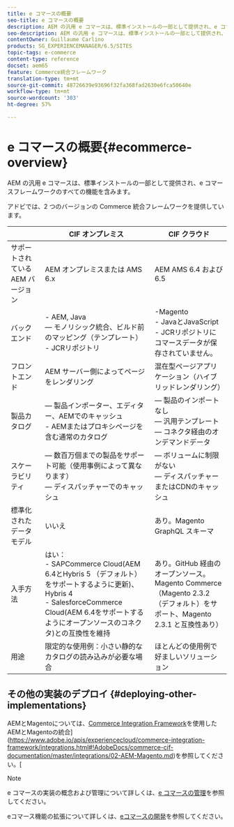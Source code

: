 ```yaml
---
title: e コマースの概要
seo-title: e コマースの概要
description: AEM の汎用 e コマースは、標準インストールの一部として提供され、e コマースフレームワークのすべての機能を含みます。
seo-description: AEM の汎用 e コマースは、標準インストールの一部として提供され、e コマースフレームワークのすべての機能を含みます。
contentOwner: Guillaume Carlino
products: SG_EXPERIENCEMANAGER/6.5/SITES
topic-tags: e-commerce
content-type: reference
docset: aem65
feature: Commerce統合フレームワーク
translation-type: tm+mt
source-git-commit: 48726639e93696f32fa368fad2630e6fca50640e
workflow-type: tm+mt
source-wordcount: '303'
ht-degree: 57%

---
```



# e コマースの概要{#ecommerce-overview}

AEM の汎用 e コマースは、標準インストールの一部として提供され、e コマースフレームワークのすべての機能を含みます。

アドビでは、2 つのバージョンの Commerce 統合フレームワークを提供しています。

|  | CIF オンプレミス | CIF クラウド |
|-------------------------|--------------------------------------------------------------------------------------------------------------------------------------------------------------------------------------------------------|------------------------------------------------------------------------------------------------------------------------|
| サポートされている AEM バージョン | AEM オンプレミスまたは AMS 6.x | AEM AMS 6.4 および 6.5 |
| バックエンド | - AEM, Java <br> — モノリシック統合、ビルド前のマッピング（テンプレート）<br> - JCRリポジトリ | -Magento<br>- JavaとJavaScript <br>- JCRリポジトリにコマースデータが保存されていません。 |
| フロントエンド | AEM サーバー側によってページをレンダリング | 混在型ページアプリケーション（ハイブリッドレンダリング） |
| 製品カタログ |  — 製品インポーター、エディター、AEMでのキャッシュ<br>- AEMまたはプロキシページを含む通常のカタログ |  — 製品のインポートなし<br> — 汎用テンプレート<br> — コネクタ経由のオンデマンドデータ |
| スケーラビリティ |  — 数百万個までの製品をサポート可能（使用事例によって異なります） <br> — ディスパッチャーでのキャッシュ |  — ボリュームに制限がない<br> — ディスパッチャーまたはCDNのキャッシュ |
| 標準化されたデータモデル | いいえ | あり。Magento GraphQL スキーマ |
| 入手方法 | はい：<br> - SAPCommerce Cloud(AEM 6.4とHybris 5 （デフォルト）をサポートするように更新)、Hybris 4 <br>- SalesforceCommerce Cloud(AEM 6.4をサポートするようにオープンソースのコネクタ)との互換性を維持 | あり。GitHub 経由のオープンソース。<br>Magento Commerce（Magento 2.3.2（デフォルト）をサポート、Magento 2.3.1 と互換性あり） |
| 用途 | 限定的な使用例：小さい静的なカタログの読み込みが必要な場合 | ほとんどの使用例で好ましいソリューション |


## その他の実装のデプロイ  {#deploying-other-implementations}

AEMとMagentoについては、[Commerce Integration Framework](https://www.adobe.io/apis/experiencecloud/commerce-integration-framework/integrations.html)を使用したAEMとMagentoの統合](https://www.adobe.io/apis/experiencecloud/commerce-integration-framework/integrations.html#!AdobeDocs/commerce-cif-documentation/master/integrations/02-AEM-Magento.md)を参照してください。[

>[!NOTE]
>
>e コマースの実装の概念および管理について詳しくは、[e コマースの管理](/help/sites-administering/ecommerce.md)を参照してください。
>
>eコマース機能の拡張について詳しくは、[eコマースの開発](/help/sites-developing/ecommerce.md)を参照してください。

